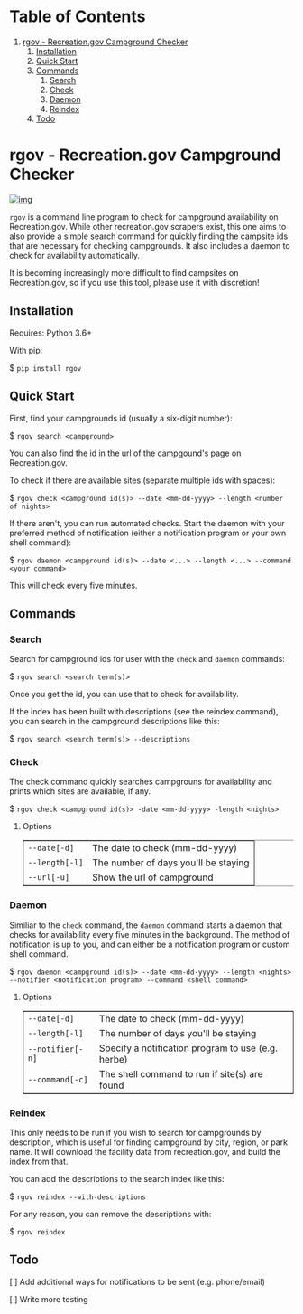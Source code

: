 
# Table of Contents

1.  [rgov - Recreation.gov Campground Checker](#orgef9b9d8)
    1.  [Installation](#org9713277)
    2.  [Quick Start](#org44d7cf0)
    3.  [Commands](#orgb1d63b5)
        1.  [Search](#org637d06c)
        2.  [Check](#org3990b98)
        3.  [Daemon](#orgaad63e2)
        4.  [Reindex](#org9b91123)
    4.  [Todo](#org3da19f3)


<a id="orgef9b9d8"></a>

# rgov - Recreation.gov Campground Checker

[![img](https://img.shields.io/badge/License-GPL%20v3-blue.svg)](http://www.gnu.org/licenses/gpl-3.0)

`rgov` is a command line program to check for campground availability on
Recreation.gov. While other recreation.gov scrapers exist, this one aims to
also provide a simple search command for quickly finding the campsite ids that
are necessary for checking campgrounds. It also includes a daemon to check for
availability automatically.

It is becoming increasingly more difficult to find campsites on Recreation.gov,
so if you use this tool, please use it with discretion!


<a id="org9713277"></a>

## Installation

Requires: Python 3.6+

With pip:

$ `pip install rgov`


<a id="org44d7cf0"></a>

## Quick Start

First, find your campgrounds id (usually a six-digit number):

$ `rgov search <campground>`

You can also find the id in the url of the campgound's page on Recreation.gov.

To check if there are available sites (separate multiple ids with spaces):

$ `rgov check <campground id(s)> --date <mm-dd-yyyy> --length <number of nights>`

If there aren't, you can run automated checks. Start the daemon with your
preferred method of notification (either a notification program or your own
shell command):

$ `rgov daemon <campground id(s)> --date <...> --length <...> --command <your command>`

This will check every five minutes.


<a id="orgb1d63b5"></a>

## Commands


<a id="org637d06c"></a>

### Search

Search for campground ids for user with the `check` and `daemon` commands:

$ `rgov search <search term(s)>`

Once you get the id, you can use that to check for availability.

If the index has been built with descriptions (see the reindex command),
you can search in the campground descriptions like this:

$ `rgov search <search term(s)> --descriptions`


<a id="org3990b98"></a>

### Check

The check command quickly searches campgrouns for availability and prints which
sites are available, if any.

$ `rgov check <campground id(s)> -date <mm-dd-yyyy> -length <nights>`

1.  Options

    <table border="2" cellspacing="0" cellpadding="6" rules="groups" frame="hsides">


    <colgroup>
    <col  class="org-left" />

    <col  class="org-left" />
    </colgroup>
    <tbody>
    <tr>
    <td class="org-left"><code>--date[-d]</code></td>
    <td class="org-left">The date to check (mm-dd-yyyy)</td>
    </tr>


    <tr>
    <td class="org-left"><code>--length[-l]</code></td>
    <td class="org-left">The number of days you'll be staying</td>
    </tr>


    <tr>
    <td class="org-left"><code>--url[-u]</code></td>
    <td class="org-left">Show the url of campground</td>
    </tr>
    </tbody>
    </table>


<a id="orgaad63e2"></a>

### Daemon

Similiar to the `check` command, the `daemon` command starts a daemon that
checks for availability every five minutes in the background. The method of
notification is up to you, and can either be a notification program or custom
shell command.

$ `rgov daemon <campground id(s)> --date <mm-dd-yyyy> --length <nights> --notifier <notification program> --command <shell command>`

1.  Options

    <table border="2" cellspacing="0" cellpadding="6" rules="groups" frame="hsides">


    <colgroup>
    <col  class="org-left" />

    <col  class="org-left" />
    </colgroup>
    <tbody>
    <tr>
    <td class="org-left"><code>--date[-d]</code></td>
    <td class="org-left">The date to check (mm-dd-yyyy)</td>
    </tr>


    <tr>
    <td class="org-left"><code>--length[-l]</code></td>
    <td class="org-left">The number of days you'll be staying</td>
    </tr>


    <tr>
    <td class="org-left"><code>--notifier[-n]</code></td>
    <td class="org-left">Specify a notification program to use (e.g. herbe)</td>
    </tr>


    <tr>
    <td class="org-left"><code>--command[-c]</code></td>
    <td class="org-left">The shell command to run if site(s) are found</td>
    </tr>
    </tbody>
    </table>


<a id="org9b91123"></a>

### Reindex

This only needs to be run if you wish to search for campgrounds by description,
which is useful for finding campground by city, region, or park name. It will
download the facility data from recreation.gov, and build the index from that.

You can add the descriptions to the search index like this:

$ `rgov reindex --with-descriptions`

For any reason, you can remove the descriptions with:

$ `rgov reindex`


<a id="org3da19f3"></a>

## Todo

[ ] Add additional ways for notifications to be sent (e.g. phone/email)

[ ] Write more testing
